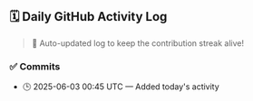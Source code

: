 ## 🗓️ Daily GitHub Activity Log

> 🤖 Auto-updated log to keep the contribution streak alive!

### ✅ Commits

- 🕒 2025-06-03 00:45 UTC — Added today's activity

